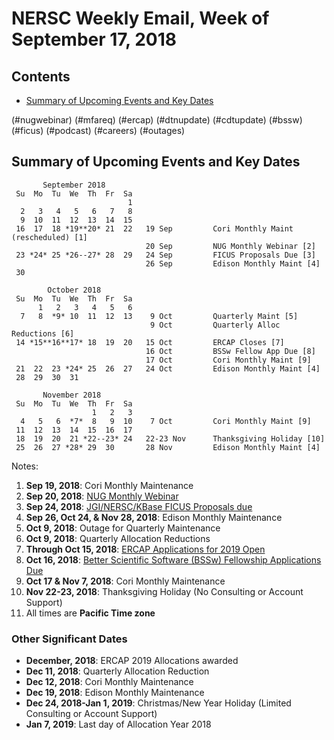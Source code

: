 # NERSC Weekly Email, Week of September 17, 2018 #

## Contents ## 

- [Summary of Upcoming Events and Key Dates](#dates)

(#nugwebinar)
(#mfareq)
(#ercap)
(#dtnupdate)
(#cdtupdate)
(#bssw)
(#ficus)
(#podcast)
(#careers)
(#outages)

## Summary of Upcoming Events and Key Dates <a name="dates"/> ##

           September 2018   
     Su  Mo  Tu  We  Th  Fr  Sa
                              1 
      2   3   4   5   6   7   8  
      9  10  11  12  13  14  15   
     16  17  18 *19**20* 21  22   19 Sep         Cori Monthly Maint (rescheduled) [1]
                                  20 Sep         NUG Monthly Webinar [2]
     23 *24* 25 *26--27* 28  29   24 Sep         FICUS Proposals Due [3]
                                  26 Sep         Edison Monthly Maint [4]
     30          

            October 2018
     Su  Mo  Tu  We  Th  Fr  Sa
          1   2   3   4   5   6
      7   8  *9* 10  11  12  13    9 Oct         Quarterly Maint [5]
                                   9 Oct         Quarterly Alloc Reductions [6]
     14 *15**16**17* 18  19  20   15 Oct         ERCAP Closes [7]
                                  16 Oct         BSSw Fellow App Due [8]
                                  17 Oct         Cori Monthly Maint [9]
     21  22  23 *24* 25  26  27   24 Oct         Edison Monthly Maint [4]
     28  29  30  31

           November 2018   
     Su  Mo  Tu  We  Th  Fr  Sa
                      1   2   3 
      4   5   6  *7*  8   9  10    7 Oct         Cori Monthly Maint [9]
     11  12  13  14  15  16  17 
     18  19  20  21 *22--23* 24   22-23 Nov      Thanksgiving Holiday [10]
     25  26  27 *28* 29  30       28 Nov         Edison Monthly Maint [4] 

Notes:

1. **Sep 19, 2018**: Cori Monthly Maintenance
2. **Sep 20, 2018**: [NUG Monthly Webinar](#nugwebinar)
3. **Sep 24, 2018**: [JGI/NERSC/KBase FICUS Proposals due](#ficus)
4. **Sep 26, Oct 24, & Nov 28, 2018**: Edison Monthly Maintenance
5. **Oct 9, 2018**: Outage for Quarterly Maintenance
6. **Oct 9, 2018**: Quarterly Allocation Reductions
7. **Through Oct 15, 2018**: [ERCAP Applications for 2019 Open](#ercap)
8. **Oct 16, 2018**: [Better Scientific Software (BSSw) Fellowship Applications Due](#bssw)
9. **Oct 17 & Nov 7, 2018**: Cori Monthly Maintenance
10. **Nov 22-23, 2018**: Thanksgiving Holiday (No Consulting or Account Support)
11. All times are **Pacific Time zone**


### Other Significant Dates ###
- **December, 2018**: ERCAP 2019 Allocations awarded
- **Dec  11, 2018**: Quarterly Allocation Reduction
- **Dec  12, 2018**: Cori Monthly Maintenance
- **Dec  19, 2018**: Edison Monthly Maintenance
- **Dec 24, 2018-Jan 1, 2019**: Christmas/New Year Holiday (Limited Consulting or Account Support)
- **Jan 7, 2019**: Last day of Allocation Year 2018


